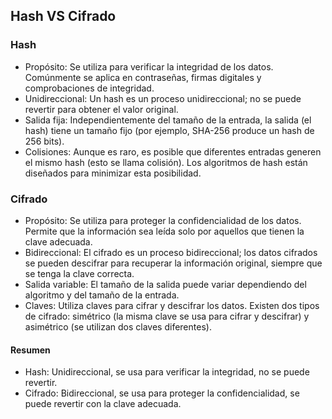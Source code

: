 ## Hash VS Cifrado

### Hash
- Propósito: Se utiliza para verificar la integridad de los datos. Comúnmente se aplica en contraseñas, firmas digitales y comprobaciones de integridad.
- Unidireccional: Un hash es un proceso unidireccional; no se puede revertir para obtener el valor original.
- Salida fija: Independientemente del tamaño de la entrada, la salida (el hash) tiene un tamaño fijo (por ejemplo, SHA-256 produce un hash de 256 bits).
- Colisiones: Aunque es raro, es posible que diferentes entradas generen el mismo hash (esto se llama colisión). Los algoritmos de hash están diseñados para minimizar esta posibilidad.

### Cifrado
- Propósito: Se utiliza para proteger la confidencialidad de los datos. Permite que la información sea leída solo por aquellos que tienen la clave adecuada.
- Bidireccional: El cifrado es un proceso bidireccional; los datos cifrados se pueden descifrar para recuperar la información original, siempre que se tenga la clave correcta.
- Salida variable: El tamaño de la salida puede variar dependiendo del algoritmo y del tamaño de la entrada.
- Claves: Utiliza claves para cifrar y descifrar los datos. Existen dos tipos de cifrado: simétrico (la misma clave se usa para cifrar y descifrar) y asimétrico (se utilizan dos claves diferentes).

#### Resumen
- Hash: Unidireccional, se usa para verificar la integridad, no se puede revertir.
- Cifrado: Bidireccional, se usa para proteger la confidencialidad, se puede revertir con la clave adecuada.